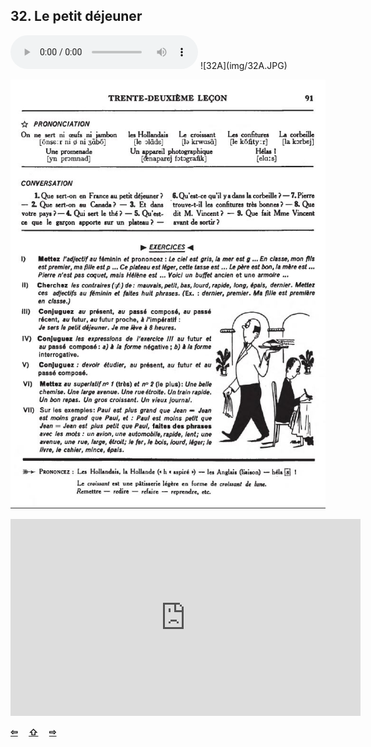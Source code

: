 ## 32. Le petit déjeuner

  <audio controls>
    <source src="sound/32A.ogg"></source>
  </audio>
![32A](img/32A.JPG)

![32B](img/32B.JPG)

<iframe width="560" height="315" src="https://www.youtube.com/embed/" frameborder="0" allow="accelerometer; autoplay; encrypted-media; gyroscope; picture-in-picture" allowfullscreen></iframe>

<p style='font-weight:bolder'>
  <a href='31.html' title='Önceki sayfa'>⇦</a>&emsp;
  <a href='..' title='Ana sayfa'>⇧</a>&emsp;
  <a href='33.html' title='Sonraki sayfa'>⇨</a>
</p>